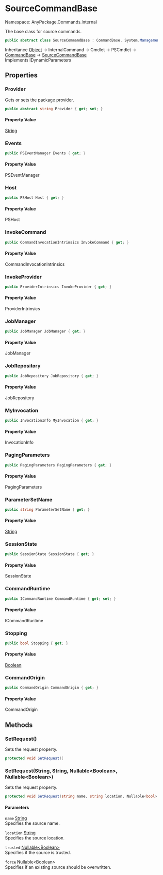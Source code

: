 # SourceCommandBase

Namespace: AnyPackage.Commands.Internal

The base class for source commands.

```csharp
public abstract class SourceCommandBase : CommandBase, System.Management.Automation.IDynamicParameters
```

Inheritance [Object](https://docs.microsoft.com/en-us/dotnet/api/system.object) → InternalCommand → Cmdlet → PSCmdlet → [CommandBase](./anypackage.commands.internal.commandbase.md) → [SourceCommandBase](./anypackage.commands.internal.sourcecommandbase.md)<br>
Implements IDynamicParameters

## Properties

### **Provider**

Gets or sets the package provider.

```csharp
public abstract string Provider { get; set; }
```

#### Property Value

[String](https://docs.microsoft.com/en-us/dotnet/api/system.string)<br>

### **Events**

```csharp
public PSEventManager Events { get; }
```

#### Property Value

PSEventManager<br>

### **Host**

```csharp
public PSHost Host { get; }
```

#### Property Value

PSHost<br>

### **InvokeCommand**

```csharp
public CommandInvocationIntrinsics InvokeCommand { get; }
```

#### Property Value

CommandInvocationIntrinsics<br>

### **InvokeProvider**

```csharp
public ProviderIntrinsics InvokeProvider { get; }
```

#### Property Value

ProviderIntrinsics<br>

### **JobManager**

```csharp
public JobManager JobManager { get; }
```

#### Property Value

JobManager<br>

### **JobRepository**

```csharp
public JobRepository JobRepository { get; }
```

#### Property Value

JobRepository<br>

### **MyInvocation**

```csharp
public InvocationInfo MyInvocation { get; }
```

#### Property Value

InvocationInfo<br>

### **PagingParameters**

```csharp
public PagingParameters PagingParameters { get; }
```

#### Property Value

PagingParameters<br>

### **ParameterSetName**

```csharp
public string ParameterSetName { get; }
```

#### Property Value

[String](https://docs.microsoft.com/en-us/dotnet/api/system.string)<br>

### **SessionState**

```csharp
public SessionState SessionState { get; }
```

#### Property Value

SessionState<br>

### **CommandRuntime**

```csharp
public ICommandRuntime CommandRuntime { get; set; }
```

#### Property Value

ICommandRuntime<br>

### **Stopping**

```csharp
public bool Stopping { get; }
```

#### Property Value

[Boolean](https://docs.microsoft.com/en-us/dotnet/api/system.boolean)<br>

### **CommandOrigin**

```csharp
public CommandOrigin CommandOrigin { get; }
```

#### Property Value

CommandOrigin<br>

## Methods

### **SetRequest()**

Sets the request property.

```csharp
protected void SetRequest()
```

### **SetRequest(String, String, Nullable&lt;Boolean&gt;, Nullable&lt;Boolean&gt;)**

Sets the request property.

```csharp
protected void SetRequest(string name, string location, Nullable<bool> trusted, Nullable<bool> force)
```

#### Parameters

`name` [String](https://docs.microsoft.com/en-us/dotnet/api/system.string)<br>
Specifies the source name.

`location` [String](https://docs.microsoft.com/en-us/dotnet/api/system.string)<br>
Specifies the source location.

`trusted` [Nullable&lt;Boolean&gt;](https://docs.microsoft.com/en-us/dotnet/api/system.nullable-1)<br>
Specifies if the source is trusted.

`force` [Nullable&lt;Boolean&gt;](https://docs.microsoft.com/en-us/dotnet/api/system.nullable-1)<br>
Specifies if an existing source should be overwritten.
